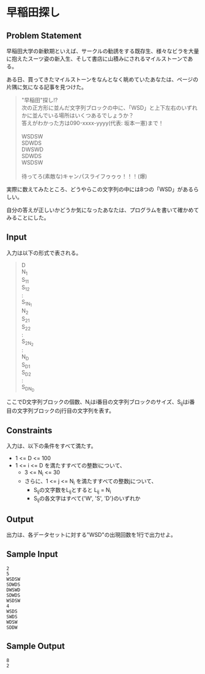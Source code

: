 早稲田探し
=

Problem Statement
-

早稲田大学の新歓期といえば、サークルの勧誘をする既存生、様々なビラを大量に抱えたスーツ姿の新入生、そして書店に山積みにされるマイルストーンである。

ある日、買ってきたマイルストーンをなんとなく眺めていたあなたは、ページの片隅に気になる記事を見つけた。

> "早稲田"探し!?<br>
> 次の正方形に並んだ文字列ブロックの中に、「WSD」と上下左右のいずれかに並んでいる場所はいくつあるでしょうか？<br>
> 答えがわかった方は090-xxxx-yyyy(代表: 坂本一憲)まで！<br><br>
> WSDSW<br>
> SDWDS<br>
> DWSWD<br>
> SDWDS<br>
> WSDSW<br><br>
> 待ってろ(素敵な)キャンパスライフゥゥゥ！！！(爆)<br>

実際に数えてみたところ、どうやらこの文字列の中には8つの「WSD」があるらしい。

自分の答えが正しいかどうか気になったあなたは、プログラムを書いて確かめてみることにした。

Input
-

入力は以下の形式で表される。

> D<br>
> N<sub>1</sub><br>
> S<sub>11</sub><br>
> S<sub>12</sub><br>
> :<br>
> S<sub>1N<sub>1</sub></sub><br>
> N<sub>2</sub><br>
> S<sub>21</sub><br>
> S<sub>22</sub><br>
> :<br>
> S<sub>2N<sub>2</sub></sub><br>
> :<br>
> N<sub>D</sub><br>
> S<sub>D1</sub><br>
> S<sub>D2</sub><br>
> :<br>
> S<sub>DN<sub>D</sub></sub><br>


ここでD文字列ブロックの個数、N<sub>i</sub>はi番目の文字列ブロックのサイズ、S<sub>ij</sub>はi番目の文字列ブロックのj行目の文字列を表す。

Constraints
-

入力は、以下の条件をすべて満たす。

* 1 <= D <= 100
* 1 <= i <= D を満たすすべての整数iについて、
    * 3 <= N<sub>i</sub> <= 30
    * さらに、1 <= j <= N<sub>i</sub> を満たすすべての整数jについて、
        * S<sub>ij</sub>の文字数をL<sub>ij</sub>とすると L<sub>ij</sub> = N<sub>i</sub>
        * S<sub>ij</sub>の各文字はすべて{'W', 'S', 'D'}のいずれか

Output
-

出力は、各データセットに対する"WSD"の出現回数を1行で出力せよ。

Sample Input
-

    2
    5
    WSDSW
    SDWDS
    DWSWD
    SDWDS
    WSDSW
    4
    WSDS
    SWDS
    WDSW
    SDDW

Sample Output
-

    8
    2
